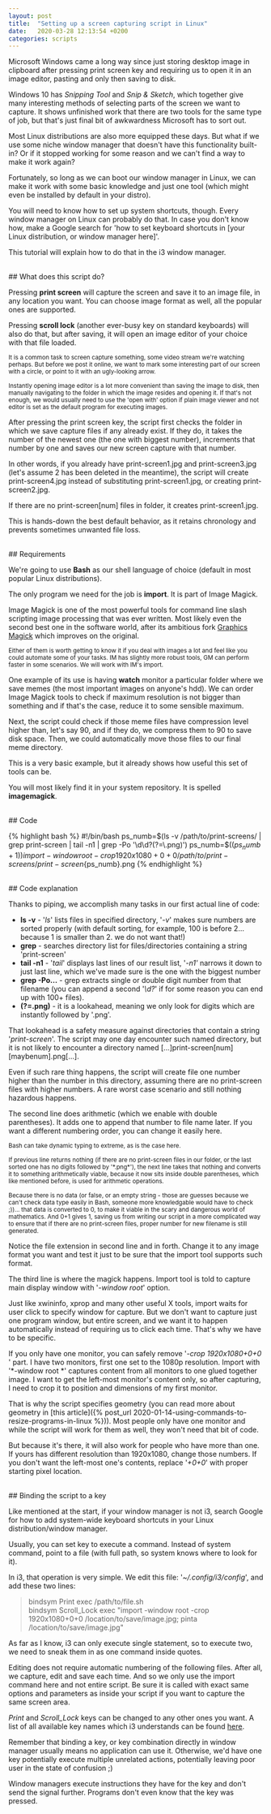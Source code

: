 ```yaml
---
layout: post
title:  "Setting up a screen capturing script in Linux"
date:   2020-03-28 12:13:54 +0200
categories: scripts
---
```

Microsoft Windows came a long way since just storing desktop image in clipboard after pressing print screen key and requiring us to open it in an image editor, pasting and only then saving to disk.

Windows 10 has *Snipping Tool* and *Snip & Sketch*, which together give many interesting methods of selecting parts of the screen we want to capture. It shows unfinished work that there are two tools for the same type of job, but that's just final bit of awkwardness Microsoft has to sort out.

Most Linux distributions are also more equipped these days. But what if we use some niche window manager that doesn't have this functionality built-in? Or if it stopped working for some reason and we can't find a way to make it work again?

Fortunately, so long as we can boot our window manager in Linux, we can make it work with some basic knowledge and just one tool (which might even be installed by default in your distro).

You will need to know how to set up system shortcuts, though. Every window manager on Linux can probably do that. In case you don't know how, make a Google search for 'how to set keyboard shortcuts in [your Linux distribution, or window manager here]'.

This tutorial will explain how to do that in the i3 window manager.

<br>
## What does this script do?

Pressing **print screen** will capture the screen and save it to an image file, in any location you want. You can choose image format as well, all the popular ones are supported.

Pressing **scroll lock** (another ever-busy key on standard keyboards) will also do that, but after saving, it will open an image editor of your choice with that file loaded.

<small>
It is a common task to screen capture something, some video stream we're watching perhaps. But before we post it online, we want to mark some interesting part of our screen with a circle, or point to it with an ugly-looking arrow.
<br>
<br>
Instantly opening image editor is a lot more convenient than saving the image to disk, then manually navigating to the folder in which the image resides and opening it. If that's not enough, we would usually need to use the 'open with' option if plain image viewer and not editor is set as the default program for executing images.
</small>

After pressing the print screen key, the script first checks the folder in which we save capture files if any already exist. If they do, it takes the number of the newest one (the one with biggest number), increments that number by one and saves our new screen capture with that number.

In other words, if you already have print-screen1.jpg and print-screen3.jpg (let's assume 2 has been deleted in the meantime), the script will create print-screen4.jpg instead of substituting print-screen1.jpg, or creating print-screen2.jpg.

If there are no print-screen[num] files in folder, it creates print-screen1.jpg.

This is hands-down the best default behavior, as it retains chronology and prevents sometimes unwanted file loss.

<br>
## Requirements

We're going to use **Bash** as our shell language of choice (default in most popular Linux distributions).

The only program we need for the job is **import**. It is part of Image Magick.

Image Magick is one of the most powerful tools for command line slash scripting image processing that was ever written. Most likely even the second best one in the software world, after its ambitious fork [Graphics Magick](http://www.graphicsmagick.org/) which improves on the original.

<small>Either of them is worth getting to know it if you deal with images a lot and feel like you could automate some of your tasks. IM has slightly more robust tools, GM can perform faster in some scenarios. We will work with IM's import.</small>

One example of its use is having **watch** monitor a particular folder where we save memes (the most important images on anyone's hdd). We can order Image Magick tools to check if maximum resolution is not bigger than something and if that's the case, reduce it to some sensible maximum.

Next, the script could check if those meme files have compression level higher than, let's say 90, and if they do, we compress them to 90 to save disk space. Then, we could automatically move those files to our final meme directory.

This is a very basic example, but it already shows how useful this set of tools can be.

You will most likely find it in your system repository. It is spelled **imagemagick**.

<br>
## Code

{% highlight bash %}
#!/bin/bash
ps_numb=$(ls -v /path/to/print-screens/ | grep print-screen | tail -n1 | grep -Po '\d\d?(?=\.png)')
ps_numb=$(($ps_numb + 1))
import -window root -crop 1920x1080+0+0 /path/to/print-screens/print-screen${ps_numb}.png
{% endhighlight %}

<br>
## Code explanation

Thanks to piping, we accomplish many tasks in our first actual line of code:
- **ls -v** - '*ls*' lists files in specified directory, '*-v*' makes sure numbers are sorted properly (with default sorting, for example, 100 is before 2... because 1 is smaller than 2. we do not want that!)
- **grep** - searches directory list for files/directories containing a string 'print-screen'
- **tail -n1** - '*tail*' displays last lines of our result list, '*-n1'* narrows it down to just last line, which we've made sure is the one with the biggest number
- **grep -Po...** - grep extracts single or double digit number from that filename (you can append a second '*\d?*' if for some reason you can end up with 100+ files).
- **(?=.png)** - it is a lookahead, meaning we only look for digits which are instantly followed by '.png'.

That lookahead is a safety measure against directories that contain a string '*print-screen*'. The script may one day encounter such named directory, but it is not likely to encounter a directory named [...]print-screen[num][maybenum].png[...].

Even if such rare thing happens, the script will create file one number higher than the number in this directory, assuming there are no print-screen files with higher numbers. A rare worst case scenario and still nothing hazardous happens.

The second line does arithmetic (which we enable with double parentheses). It adds one to append that number to file name later. If you want a different numbering order, you can change it easily here.

<small>
Bash can take dynamic typing to extreme, as is the case here.
<br>
<br>
If previous line returns nothing (if there are no print-screen files in our folder, or the last sorted one has no digits followed by '*.png*'), the next line takes that nothing and converts it to something arithmetically viable, because it now sits inside double parentheses, which like mentioned before, is used for arithmetic operations.
<br>
<br>
Because there is no data (or false, or an empty string - those are guesses because we can't check data type easily in Bash, someone more knowledgable would have to check ;))... that data is converted to 0, to make it viable in the scary and dangerous world of mathematics. And 0+1 gives 1, saving us from writing our script in a more complicated way to ensure that if there are no print-screen files, proper number for new filename is still generated.
</small>

Notice the file extension in second line and in forth. Change it to any image format you want and test it just to be sure that the import tool supports such format.

The third line is where the magick happens. Import tool is told to capture main display window with '*-window root*' option.

Just like xwininfo, xprop and many other useful X tools, import waits for user click to specify window for capture. But we don't want to capture just one program window, but entire screen, and we want it to happen automatically instead of requiring us to click each time. That's why we have to be specific.

If you only have one monitor, you can safely remove '*-crop 1920x1080+0+0* ' part. I have two monitors, first one set to the 1080p resolution. Import with '*-window root *' captures content from all monitors to one glued together image. I want to get the left-most monitor's content only, so after capturing, I need to crop it to position and dimensions of my first monitor.

That is why the script specifies geometry (you can read more about geometry in [this article]({% post_url 2020-01-14-using-commands-to-resize-programs-in-linux %})). Most people only have one monitor and while the script will work for them as well, they won't need that bit of code.

But because it's there, it will also work for people who have more than one. If yours has different resolution than 1920x1080, change those numbers. If you don't want the left-most one's contents, replace '*+0+0*' with proper starting pixel location.

<br>
## Binding the script to a key

Like mentioned at the start, if your window manager is not i3, search Google for how to add system-wide keyboard shortcuts in your Linux distribution/window manager.

Usually, you can set key to execute a command. Instead of system command, point to a file (with full path, so system knows where to look for it).

In i3, that operation is very simple. We edit this file: '*~/.config/i3/config*', and add these two lines:

> bindsym Print exec /path/to/file.sh  
> bindsym Scroll_Lock exec "import -window root -crop 1920x1080+0+0 /location/to/save/image.jpg; pinta /location/to/save/image.jpg"
 
As far as I know, i3 can only execute single statement, so to execute two, we need to sneak them in as one command inside quotes.

Editing does not require automatic numbering of the following files. After all, we capture, edit and save each time. And so we only use the import command here and not entire script. Be sure it is called with exact same options and parameters as inside your script if you want to capture the same screen area.

*Print* and *Scroll_Lock* keys can be changed to any other ones you want. A list of all available key names which i3 understands can be found [here](http://xahlee.info/linux/linux_show_keycode_keysym.html).

Remember that binding a key, or key combination directly in window manager usually means no application can use it. Otherwise, we'd have one key potentially execute multiple unrelated actions, potentially leaving poor user in the state of confusion ;)

Window managers execute instructions they have for the key and don't send the signal further. Programs don't even know that the key was pressed.